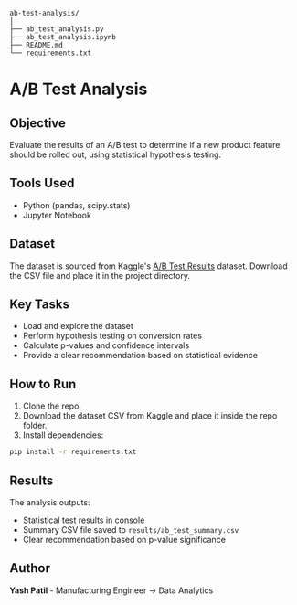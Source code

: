 ```
ab-test-analysis/
│
├── ab_test_analysis.py
├── ab_test_analysis.ipynb
├── README.md
└── requirements.txt
```

# A/B Test Analysis

## Objective
Evaluate the results of an A/B test to determine if a new product feature should be rolled out, using statistical hypothesis testing.

## Tools Used
- Python (pandas, scipy.stats)
- Jupyter Notebook

## Dataset
The dataset is sourced from Kaggle's [A/B Test Results](https://www.kaggle.com/datasets/adarsh0806/ab-testing-practice) dataset. Download the CSV file and place it in the project directory.

## Key Tasks
- Load and explore the dataset
- Perform hypothesis testing on conversion rates
- Calculate p-values and confidence intervals
- Provide a clear recommendation based on statistical evidence

## How to Run

1. Clone the repo.
2. Download the dataset CSV from Kaggle and place it inside the repo folder.
3. Install dependencies:

```bash
pip install -r requirements.txt
```


## Results

The analysis outputs:
- Statistical test results in console
- Summary CSV file saved to `results/ab_test_summary.csv`
- Clear recommendation based on p-value significance

## Author

**Yash Patil** - Manufacturing Engineer → Data Analytics